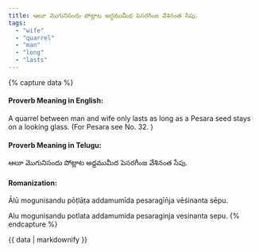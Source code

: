 ```yaml
---
title: ఆలూ మొగునిసందు పోట్లాట అద్దముమీద పెసరగీంజ వేశినంత సేపు.
tags:
  - "wife"
  - "quarrel"
  - "man"
  - "long"
  - "lasts"
---
```


{% capture data %}
#### Proverb Meaning in English:
A quarrel between man and wife only lasts as long as a Pesara seed stays on a looking glass.
(For Pesara see No. 32. )

#### Proverb Meaning in Telugu:
ఆలూ మొగునిసందు పోట్లాట అద్దముమీద పెసరగీంజ వేశినంత సేపు.

#### Romanization:
Ālū mogunisandu pōṭlāṭa addamumīda pesaragīn̄ja vēśinanta sēpu.

Alu mogunisandu potlata addamumida pesaraginja vesinanta sepu.
{% endcapture %}

{{ data | markdownify }}

